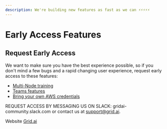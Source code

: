 ```yaml
---
description: We're building new features as fast as we can ⚡⚡⚡⚡⚡
---
```


# Early Access Features

## Request Early Access

We want to make sure you have the best experience possible, so if you don't mind a few bugs and a rapid changing user experience, request early access to these features:

* [Multi-Node training](multi-node.md)
* [Teams features](teams-features.md)
* [Bring your own AWS credentials](adding-custom-cloud-credentials.md)

REQUEST ACCESS BY MESSAGING US ON SLACK: gridai-community.slack.com or contact us at support@grid.ai.

Website [Grid.ai](www.grid.ai)

